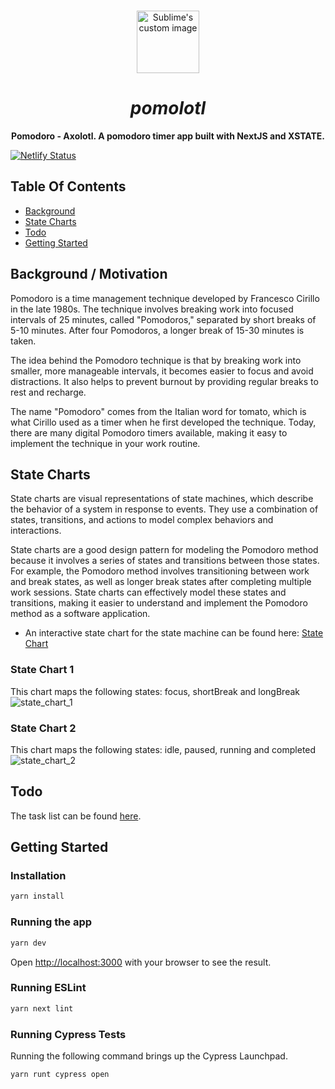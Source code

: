 
<p align="center">
</p>

<br>
<div align="center">
  <a href="https://pomolotl.netlify.app" target="_blank">
  <img src="https://github.com/kristophesankar/dorotimer/assets/33190221/9298246a-bfdc-44f2-b122-75abf94c1652" height="100" width="auto" alt="Sublime's custom image"/>
  </a>
  <h1><i>pomolotl</i></h1>
</div>

<p align="center">
  <b>
    Pomodoro - Axolotl. A pomodoro timer app built with NextJS and XSTATE.
  </b>
</p>

<p align="center">

[![Netlify Status](https://api.netlify.com/api/v1/badges/48f52270-bed0-4624-a595-9315f9d6fd3a/deploy-status)](https://app.netlify.com/sites/doro-timer/deploys)

</p>



## Table Of Contents
- [Background](#background)
- [State Charts](#state-charts)
- [Todo](#todo)
- [Getting Started](#getting-started)

## Background / Motivation
Pomodoro is a time management technique developed by Francesco Cirillo in the late 1980s. The technique involves breaking work into focused intervals of 25 minutes, called "Pomodoros," separated by short breaks of 5-10 minutes. After four Pomodoros, a longer break of 15-30 minutes is taken.

The idea behind the Pomodoro technique is that by breaking work into smaller, more manageable intervals, it becomes easier to focus and avoid distractions. It also helps to prevent burnout by providing regular breaks to rest and recharge.

The name "Pomodoro" comes from the Italian word for tomato, which is what Cirillo used as a timer when he first developed the technique. Today, there are many digital Pomodoro timers available, making it easy to implement the technique in your work routine.

## State Charts

State charts are visual representations of state machines, which describe the behavior of a system in response to events. They use a combination of states, transitions, and actions to model complex behaviors and interactions. 

State charts are a good design pattern for modeling the Pomodoro method because it involves a series of states and transitions between those states. For example, the Pomodoro method involves transitioning between work and break states, as well as longer break states after completing multiple work sessions. State charts can effectively model these states and transitions, making it easier to understand and implement the Pomodoro method as a software application.

- An interactive state chart for the state machine can be found here: [State Chart](https://stately.ai/viz/b5311ee3-ad7d-45d5-b3df-247d2e31bf23)
### State Chart 1
This chart maps the following states: focus, shortBreak and longBreak
![state_chart_1](https://user-images.githubusercontent.com/33190221/235471827-028b006c-bc4a-4020-b4d6-b0a803e9b405.png)
### State Chart 2
This chart maps the following states: idle, paused, running and completed
![state_chart_2](https://user-images.githubusercontent.com/33190221/235472190-231cc4f8-8bb9-4094-8d67-c71edfe94e24.png)

## Todo
The task list can be found [here](https://trello.com/b/WuOPUz20/pomolotl).

## Getting Started

### Installation
```bash
yarn install
```

### Running the app
```bash
yarn dev
```
Open [http://localhost:3000](http://localhost:3000) with your browser to see the result.

### Running ESLint
```bash
yarn next lint 
```
### Running Cypress Tests
Running the following command brings up the Cypress Launchpad.
```bash
yarn runt cypress open 
```

